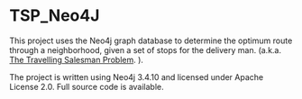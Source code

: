# TSP_Neo4J

This project uses the Neo4j graph database to determine the optimum route through a neighborhood, given a set of stops for the delivery man. (a.k.a. [The Travelling Salesman Problem](https://en.wikipedia.org/wiki/Travelling_salesman_problem). ).

The project is written using Neo4j 3.4.10 and licensed under Apache License 2.0. Full source code is available.
